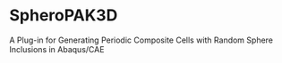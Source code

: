 # SpheroPAK3D
A Plug-in for Generating Periodic Composite Cells with Random Sphere Inclusions in Abaqus/CAE
